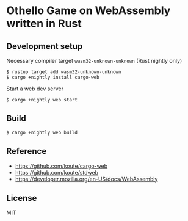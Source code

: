 # Othello Game on WebAssembly written in Rust


## Development setup

Necessary compiler target `wasm32-unknown-unknown` (Rust nightly only)

```
$ rustup target add wasm32-unknown-unknown
$ cargo +nightly install cargo-web
```

Start a web dev server

```
$ cargo +nightly web start
```

## Build

```
$ cargo +nightly web build
```

## Reference

* https://github.com/koute/cargo-web
* https://github.com/koute/stdweb
* https://developer.mozilla.org/en-US/docs/WebAssembly

## License

MIT
